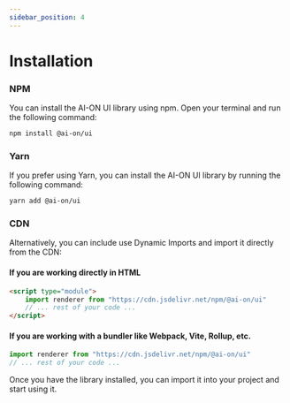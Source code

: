 ```yaml
---
sidebar_position: 4
---
```


# Installation

### NPM
You can install the AI-ON UI library using npm. Open your terminal and run the following command:
```bash
npm install @ai-on/ui
```

### Yarn
If you prefer using Yarn, you can install the AI-ON UI library by running the following command:
```bash
yarn add @ai-on/ui
```
### CDN

Alternatively, you can include use Dynamic Imports and import it directly from the CDN:
#### If you are working directly in HTML
``` html
<script type="module">
    import renderer from "https://cdn.jsdelivr.net/npm/@ai-on/ui"
    // ... rest of your code ...
</script>
```
#### If you are working with a bundler like Webpack, Vite, Rollup, etc.
``` js
import renderer from "https://cdn.jsdelivr.net/npm/@ai-on/ui"
// ... rest of your code ...
```

Once you have the library installed, you can import it into your project and start using it.


